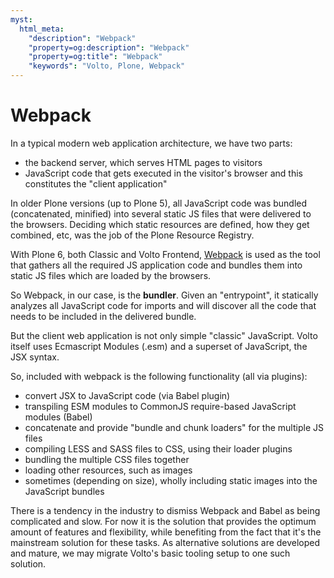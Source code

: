 ```yaml
---
myst:
  html_meta:
    "description": "Webpack"
    "property=og:description": "Webpack"
    "property=og:title": "Webpack"
    "keywords": "Volto, Plone, Webpack"
---
```


# Webpack

In a typical modern web application architecture, we have two parts:

- the backend server, which serves HTML pages to visitors
- JavaScript code that gets executed in the visitor's browser and this
  constitutes the "client application"

In older Plone versions (up to Plone 5), all JavaScript code was bundled
(concatenated, minified) into several static JS files that were delivered to
the browsers. Deciding which static resources are defined, how they get
combined, etc, was the job of the Plone Resource Registry.

With Plone 6, both Classic and Volto Frontend, [Webpack](https://webpack.js.org/)
is used as the tool that gathers all the required JS application code and bundles them
into static JS files which are loaded by the browsers.

So Webpack, in our case, is the **bundler**. Given an "entrypoint", it statically
analyzes all JavaScript code for imports and will discover all the code that
needs to be included in the delivered bundle.

But the client web application is not only simple "classic" JavaScript. Volto
itself uses Ecmascript Modules (.esm) and a superset of JavaScript, the JSX syntax.

So, included with webpack is the following functionality (all via plugins):

- convert JSX to JavaScript code (via Babel plugin)
- transpiling ESM modules to CommonJS require-based JavaScript modules (Babel)
- concatenate and provide "bundle and chunk loaders" for the multiple JS files
- compiling LESS and SASS files to CSS, using their loader plugins
- bundling the multiple CSS files together
- loading other resources, such as images
- sometimes (depending on size), wholly including static images into the
  JavaScript bundles

There is a tendency in the industry to dismiss Webpack and Babel as being
complicated and slow. For now it is the solution that provides the optimum
amount of features and flexibility, while benefiting from the fact that it's
the mainstream solution for these tasks. As alternative solutions are developed
and mature, we may migrate Volto's basic tooling setup to one such solution.
